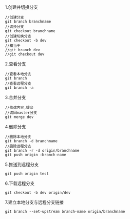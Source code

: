 
1.创建并切换分支
```
//创建分支
git branch branchname
//切换分支
git checkout branchname
//创建切换分支
git checkout -b dev
//相当于
//git branch dev
//git checkout dev
```

2.查看分支
```
//查看本地分支
git branch
//查看远程分支
git branch -a
```

3.合并分支
```
//修改内容,提交
//切回master分支
git merge dev
```

4.删除分支
```
//删除本地分支
git branch -d branchname
//删除远程分支
git branch -r -d origin/branchname
git push origin :branch-name
```


5.推送到远程分支
```
git push origin test
```

6.下载远程分支
```
git checkout -b dev origin/dev
```

7.建立本地分支与远程分支链接
```
git branch --set-upstream branch-name origin/branchname
```